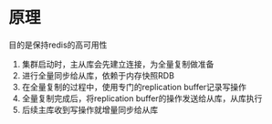 # 原理
目的是保持redis的高可用性
1. 集群启动时，主从库会先建立连接，为全量复制做准备
2. 进行全量同步给从库，依赖于内存快照RDB
3. 在全量复制的过程中，使用专门的replication buffer记录写操作
4. 全量复制完成后，将replication buffer的操作发送给从库，从库执行
5. 后续主库收到写操作就增量同步给从库

